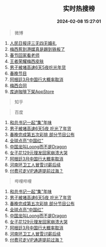 <div align="center"><h2>实时热搜榜</h2><h4>2024-02-08 15:27:01</h4></div>

> 微博  

1. [人民日报评三无四无婚礼](https://s.weibo.com/weibo?q=%23%E4%BA%BA%E6%B0%91%E6%97%A5%E6%8A%A5%E8%AF%84%E4%B8%89%E6%97%A0%E5%9B%9B%E6%97%A0%E5%A9%9A%E7%A4%BC%23&t=31&band_rank=1&Refer=top)<br />
2. [梅西惹到港媒真是踢到铁板了](https://s.weibo.com/weibo?q=%E6%A2%85%E8%A5%BF%E6%83%B9%E5%88%B0%E6%B8%AF%E5%AA%92%E7%9C%9F%E6%98%AF%E8%B8%A2%E5%88%B0%E9%93%81%E6%9D%BF%E4%BA%86&t=31&band_rank=2&Refer=top)<br />
3. [春节回家看老师](https://s.weibo.com/weibo?q=%23%E6%98%A5%E8%8A%82%E5%9B%9E%E5%AE%B6%E7%9C%8B%E8%80%81%E5%B8%88%23&t=31&band_rank=3&Refer=top)<br />
4. [王者荣耀梅西皮肤](https://s.weibo.com/weibo?q=%E7%8E%8B%E8%80%85%E8%8D%A3%E8%80%80%E6%A2%85%E8%A5%BF%E7%9A%AE%E8%82%A4&t=31&band_rank=4&Refer=top)<br />
5. [男子被堵高速6天5夜吃光年货](https://s.weibo.com/weibo?q=%23%E7%94%B7%E5%AD%90%E8%A2%AB%E5%A0%B5%E9%AB%98%E9%80%9F6%E5%A4%A95%E5%A4%9C%E5%90%83%E5%85%89%E5%B9%B4%E8%B4%A7%23&t=31&band_rank=5&Refer=top)<br />
6. [春晚节目](https://s.weibo.com/weibo?q=%E6%98%A5%E6%99%9A%E8%8A%82%E7%9B%AE&t=31&band_rank=6&Refer=top)<br />
7. [阿根廷3月中国行大概率取消](https://s.weibo.com/weibo?q=%23%E9%98%BF%E6%A0%B9%E5%BB%B73%E6%9C%88%E4%B8%AD%E5%9B%BD%E8%A1%8C%E5%A4%A7%E6%A6%82%E7%8E%87%E5%8F%96%E6%B6%88%23&t=31&band_rank=7&Refer=top)<br />
8. [梅西合同](https://s.weibo.com/weibo?q=%E6%A2%85%E8%A5%BF%E5%90%88%E5%90%8C&t=31&band_rank=8&Refer=top)<br />
9. [库迪咖啡下架AppStore](https://s.weibo.com/weibo?q=%23%E5%BA%93%E8%BF%AA%E5%92%96%E5%95%A1%E4%B8%8B%E6%9E%B6AppStore%23&t=31&band_rank=9&Refer=top)<br />

> 知乎  


> 百度  

1. [和总书记一起“集”年味](https://www.baidu.com/s?wd=%E5%92%8C%E6%80%BB%E4%B9%A6%E8%AE%B0%E4%B8%80%E8%B5%B7%E2%80%9C%E9%9B%86%E2%80%9D%E5%B9%B4%E5%91%B3&sa=fyb_news&rsv_dl=fyb_news)<br />
2. [男子被堵高速6天5夜 吃光了年货](https://www.baidu.com/s?wd=%E7%94%B7%E5%AD%90%E8%A2%AB%E5%A0%B5%E9%AB%98%E9%80%9F6%E5%A4%A95%E5%A4%9C+%E5%90%83%E5%85%89%E4%BA%86%E5%B9%B4%E8%B4%A7&sa=fyb_news&rsv_dl=fyb_news)<br />
3. [春晚完成第五次彩排 部分节目公布](https://www.baidu.com/s?wd=%E6%98%A5%E6%99%9A%E5%AE%8C%E6%88%90%E7%AC%AC%E4%BA%94%E6%AC%A1%E5%BD%A9%E6%8E%92+%E9%83%A8%E5%88%86%E8%8A%82%E7%9B%AE%E5%85%AC%E5%B8%83&sa=fyb_news&rsv_dl=fyb_news)<br />
4. [全球点亮“中国红”](https://www.baidu.com/s?wd=%E5%85%A8%E7%90%83%E7%82%B9%E4%BA%AE%E2%80%9C%E4%B8%AD%E5%9B%BD%E7%BA%A2%E2%80%9D&sa=fyb_news&rsv_dl=fyb_news)<br />
5. [中国龙叫Loong而不是Dragon](https://www.baidu.com/s?wd=%E4%B8%AD%E5%9B%BD%E9%BE%99%E5%8F%ABLoong%E8%80%8C%E4%B8%8D%E6%98%AFDragon&sa=fyb_news&rsv_dl=fyb_news)<br />
6. [女子花129元理发回家崩溃大哭](https://www.baidu.com/s?wd=%E5%A5%B3%E5%AD%90%E8%8A%B1129%E5%85%83%E7%90%86%E5%8F%91%E5%9B%9E%E5%AE%B6%E5%B4%A9%E6%BA%83%E5%A4%A7%E5%93%AD&sa=fyb_news&rsv_dl=fyb_news)<br />
7. [阿根廷3月中国行大概率取消](https://www.baidu.com/s?wd=%E9%98%BF%E6%A0%B9%E5%BB%B73%E6%9C%88%E4%B8%AD%E5%9B%BD%E8%A1%8C%E5%A4%A7%E6%A6%82%E7%8E%87%E5%8F%96%E6%B6%88&sa=fyb_news&rsv_dl=fyb_news)<br />
8. [河南环卫工人冒雪讨薪后续](https://www.baidu.com/s?wd=%E6%B2%B3%E5%8D%97%E7%8E%AF%E5%8D%AB%E5%B7%A5%E4%BA%BA%E5%86%92%E9%9B%AA%E8%AE%A8%E8%96%AA%E5%90%8E%E7%BB%AD&sa=fyb_news&rsv_dl=fyb_news)<br />
9. [付费可走VIP通道提前过海？](https://www.baidu.com/s?wd=%E4%BB%98%E8%B4%B9%E5%8F%AF%E8%B5%B0VIP%E9%80%9A%E9%81%93%E6%8F%90%E5%89%8D%E8%BF%87%E6%B5%B7%EF%BC%9F&sa=fyb_news&rsv_dl=fyb_news)<br />

> 哔哩哔哩  

1. [和总书记一起“集”年味](https://www.baidu.com/s?wd=%E5%92%8C%E6%80%BB%E4%B9%A6%E8%AE%B0%E4%B8%80%E8%B5%B7%E2%80%9C%E9%9B%86%E2%80%9D%E5%B9%B4%E5%91%B3&sa=fyb_news&rsv_dl=fyb_news)<br />
2. [男子被堵高速6天5夜 吃光了年货](https://www.baidu.com/s?wd=%E7%94%B7%E5%AD%90%E8%A2%AB%E5%A0%B5%E9%AB%98%E9%80%9F6%E5%A4%A95%E5%A4%9C+%E5%90%83%E5%85%89%E4%BA%86%E5%B9%B4%E8%B4%A7&sa=fyb_news&rsv_dl=fyb_news)<br />
3. [春晚完成第五次彩排 部分节目公布](https://www.baidu.com/s?wd=%E6%98%A5%E6%99%9A%E5%AE%8C%E6%88%90%E7%AC%AC%E4%BA%94%E6%AC%A1%E5%BD%A9%E6%8E%92+%E9%83%A8%E5%88%86%E8%8A%82%E7%9B%AE%E5%85%AC%E5%B8%83&sa=fyb_news&rsv_dl=fyb_news)<br />
4. [全球点亮“中国红”](https://www.baidu.com/s?wd=%E5%85%A8%E7%90%83%E7%82%B9%E4%BA%AE%E2%80%9C%E4%B8%AD%E5%9B%BD%E7%BA%A2%E2%80%9D&sa=fyb_news&rsv_dl=fyb_news)<br />
5. [中国龙叫Loong而不是Dragon](https://www.baidu.com/s?wd=%E4%B8%AD%E5%9B%BD%E9%BE%99%E5%8F%ABLoong%E8%80%8C%E4%B8%8D%E6%98%AFDragon&sa=fyb_news&rsv_dl=fyb_news)<br />
6. [女子花129元理发回家崩溃大哭](https://www.baidu.com/s?wd=%E5%A5%B3%E5%AD%90%E8%8A%B1129%E5%85%83%E7%90%86%E5%8F%91%E5%9B%9E%E5%AE%B6%E5%B4%A9%E6%BA%83%E5%A4%A7%E5%93%AD&sa=fyb_news&rsv_dl=fyb_news)<br />
7. [阿根廷3月中国行大概率取消](https://www.baidu.com/s?wd=%E9%98%BF%E6%A0%B9%E5%BB%B73%E6%9C%88%E4%B8%AD%E5%9B%BD%E8%A1%8C%E5%A4%A7%E6%A6%82%E7%8E%87%E5%8F%96%E6%B6%88&sa=fyb_news&rsv_dl=fyb_news)<br />
8. [河南环卫工人冒雪讨薪后续](https://www.baidu.com/s?wd=%E6%B2%B3%E5%8D%97%E7%8E%AF%E5%8D%AB%E5%B7%A5%E4%BA%BA%E5%86%92%E9%9B%AA%E8%AE%A8%E8%96%AA%E5%90%8E%E7%BB%AD&sa=fyb_news&rsv_dl=fyb_news)<br />
9. [付费可走VIP通道提前过海？](https://www.baidu.com/s?wd=%E4%BB%98%E8%B4%B9%E5%8F%AF%E8%B5%B0VIP%E9%80%9A%E9%81%93%E6%8F%90%E5%89%8D%E8%BF%87%E6%B5%B7%EF%BC%9F&sa=fyb_news&rsv_dl=fyb_news)<br />
